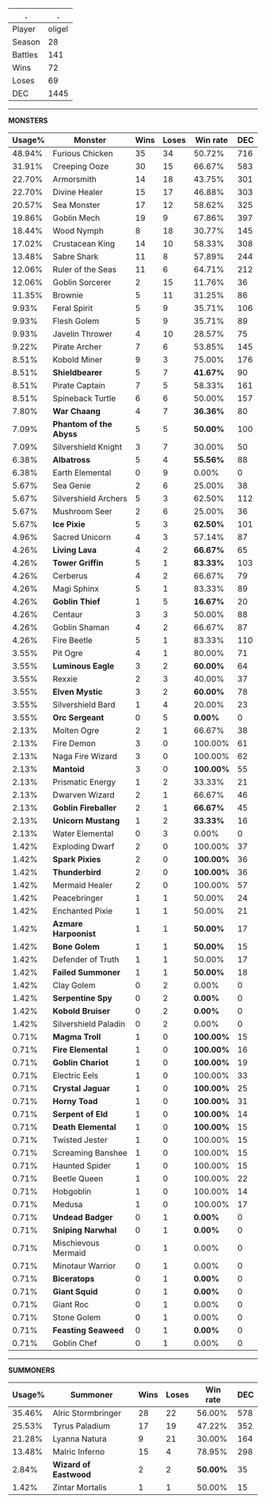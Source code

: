 .|.
|-|-
Player|oligel
Season|28
Battles|141
Wins|72
Loses|69
DEC|1445

---
**MONSTERS**

Usage%|Monster|Wins|Loses|Win rate|DEC|
-|-|-|-|-|-|
48.94%|Furious Chicken|35|34|50.72%|716|
31.91%|Creeping Ooze|30|15|66.67%|583|
22.70%|Armorsmith|14|18|43.75%|301|
22.70%|Divine Healer|15|17|46.88%|303|
20.57%|Sea Monster|17|12|58.62%|325|
19.86%|Goblin Mech|19|9|67.86%|397|
18.44%|Wood Nymph|8|18|30.77%|145|
17.02%|Crustacean King|14|10|58.33%|308|
13.48%|Sabre Shark|11|8|57.89%|244|
12.06%|Ruler of the Seas|11|6|64.71%|212|
12.06%|Goblin Sorcerer|2|15|11.76%|36|
11.35%|Brownie|5|11|31.25%|86|
9.93%|Feral Spirit|5|9|35.71%|106|
9.93%|Flesh Golem|5|9|35.71%|89|
9.93%|Javelin Thrower|4|10|28.57%|75|
9.22%|Pirate Archer|7|6|53.85%|145|
8.51%|Kobold Miner|9|3|75.00%|176|
8.51%|**Shieldbearer**|5|7|**41.67%**|90|
8.51%|Pirate Captain|7|5|58.33%|161|
8.51%|Spineback Turtle|6|6|50.00%|157|
7.80%|**War Chaang**|4|7|**36.36%**|80|
7.09%|**Phantom of the Abyss**|5|5|**50.00%**|100|
7.09%|Silvershield Knight|3|7|30.00%|50|
6.38%|**Albatross**|5|4|**55.56%**|88|
6.38%|Earth Elemental|0|9|0.00%|0|
5.67%|Sea Genie|2|6|25.00%|38|
5.67%|Silvershield Archers|5|3|62.50%|112|
5.67%|Mushroom Seer|2|6|25.00%|36|
5.67%|**Ice Pixie**|5|3|**62.50%**|101|
4.96%|Sacred Unicorn|4|3|57.14%|87|
4.26%|**Living Lava**|4|2|**66.67%**|65|
4.26%|**Tower Griffin**|5|1|**83.33%**|103|
4.26%|Cerberus|4|2|66.67%|79|
4.26%|Magi Sphinx|5|1|83.33%|89|
4.26%|**Goblin Thief**|1|5|**16.67%**|20|
4.26%|Centaur|3|3|50.00%|88|
4.26%|Goblin Shaman|4|2|66.67%|87|
4.26%|Fire Beetle|5|1|83.33%|110|
3.55%|Pit Ogre|4|1|80.00%|71|
3.55%|**Luminous Eagle**|3|2|**60.00%**|64|
3.55%|Rexxie|2|3|40.00%|37|
3.55%|**Elven Mystic**|3|2|**60.00%**|78|
3.55%|Silvershield Bard|1|4|20.00%|23|
3.55%|**Orc Sergeant**|0|5|**0.00%**|0|
2.13%|Molten Ogre|2|1|66.67%|38|
2.13%|Fire Demon|3|0|100.00%|61|
2.13%|Naga Fire Wizard|3|0|100.00%|62|
2.13%|**Mantoid**|3|0|**100.00%**|55|
2.13%|Prismatic Energy|1|2|33.33%|21|
2.13%|Dwarven Wizard|2|1|66.67%|46|
2.13%|**Goblin Fireballer**|2|1|**66.67%**|45|
2.13%|**Unicorn Mustang**|1|2|**33.33%**|16|
2.13%|Water Elemental|0|3|0.00%|0|
1.42%|Exploding Dwarf|2|0|100.00%|37|
1.42%|**Spark Pixies**|2|0|**100.00%**|36|
1.42%|**Thunderbird**|2|0|**100.00%**|36|
1.42%|Mermaid Healer|2|0|100.00%|57|
1.42%|Peacebringer|1|1|50.00%|24|
1.42%|Enchanted Pixie|1|1|50.00%|21|
1.42%|**Azmare Harpoonist**|1|1|**50.00%**|17|
1.42%|**Bone Golem**|1|1|**50.00%**|15|
1.42%|Defender of Truth|1|1|50.00%|17|
1.42%|**Failed Summoner**|1|1|**50.00%**|18|
1.42%|Clay Golem|0|2|0.00%|0|
1.42%|**Serpentine Spy**|0|2|**0.00%**|0|
1.42%|**Kobold Bruiser**|0|2|**0.00%**|0|
1.42%|Silvershield Paladin|0|2|0.00%|0|
0.71%|**Magma Troll**|1|0|**100.00%**|15|
0.71%|**Fire Elemental**|1|0|**100.00%**|16|
0.71%|**Goblin Chariot**|1|0|**100.00%**|19|
0.71%|Electric Eels|1|0|100.00%|33|
0.71%|**Crystal Jaguar**|1|0|**100.00%**|25|
0.71%|**Horny Toad**|1|0|**100.00%**|31|
0.71%|**Serpent of Eld**|1|0|**100.00%**|14|
0.71%|**Death Elemental**|1|0|**100.00%**|15|
0.71%|Twisted Jester|1|0|100.00%|15|
0.71%|Screaming Banshee|1|0|100.00%|15|
0.71%|Haunted Spider|1|0|100.00%|15|
0.71%|Beetle Queen|1|0|100.00%|22|
0.71%|Hobgoblin|1|0|100.00%|14|
0.71%|Medusa|1|0|100.00%|17|
0.71%|**Undead Badger**|0|1|**0.00%**|0|
0.71%|**Sniping Narwhal**|0|1|**0.00%**|0|
0.71%|Mischievous Mermaid|0|1|0.00%|0|
0.71%|Minotaur Warrior|0|1|0.00%|0|
0.71%|**Biceratops**|0|1|**0.00%**|0|
0.71%|**Giant Squid**|0|1|**0.00%**|0|
0.71%|Giant Roc|0|1|0.00%|0|
0.71%|Stone Golem|0|1|0.00%|0|
0.71%|**Feasting Seaweed**|0|1|**0.00%**|0|
0.71%|Goblin Chef|0|1|0.00%|0|

---
**SUMMONERS**

Usage%|Summoner|Wins|Loses|Win rate|DEC|
-|-|-|-|-|-|
35.46%|Alric Stormbringer|28|22|56.00%|578|
25.53%|Tyrus Paladium|17|19|47.22%|352|
21.28%|Lyanna Natura|9|21|30.00%|164|
13.48%|Malric Inferno|15|4|78.95%|298|
2.84%|**Wizard of Eastwood**|2|2|**50.00%**|35|
1.42%|Zintar Mortalis|1|1|50.00%|15|
